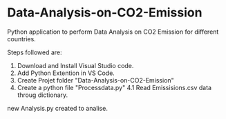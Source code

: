 # Data-Analysis-on-CO2-Emission
Python application to perform Data Analysis on CO2 Emission for different countries.

Steps followed are:
1. Download and Install Visual Studio code.
2. Add Python Extention in VS Code.
3. Create Projet folder "Data-Analysis-on-CO2-Emission" 
4. Create a python file "Processdata.py"
4.1 Read Emissisions.csv data throug dictionary.

new Analysis.py created to analise.